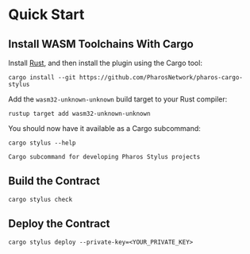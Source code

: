 # Quick Start

## Install WASM Toolchains With Cargo

Install [Rust](https://www.rust-lang.org/tools/install), and then install the plugin using the Cargo tool:

```shell
cargo install --git https://github.com/PharosNetwork/pharos-cargo-stylus
```

Add the `wasm32-unknown-unknown` build target to your Rust compiler:

```shell
rustup target add wasm32-unknown-unknown
```

You should now have it available as a Cargo subcommand:

```shell
cargo stylus --help

Cargo subcommand for developing Pharos Stylus projects
```

## Build the Contract

```shell
cargo stylus check
```

## Deploy the Contract

```shell
cargo stylus deploy --private-key=<YOUR_PRIVATE_KEY>
```
